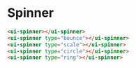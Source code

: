 # Spinner
<spinner-index></spinner-index>

```html
<ui-spinner></ui-spinner>
<ui-spinner type="bounce"></ui-spinner>
<ui-spinner type="scale"></ui-spinner>
<ui-spinner type="circle"></ui-spinner>
<ui-spinner type="ring"></ui-spinner>
```
